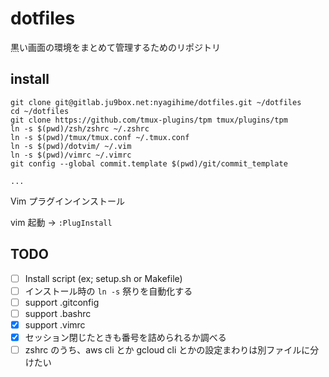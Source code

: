 # dotfiles

黒い画面の環境をまとめて管理するためのリポジトリ

## install

```shell
git clone git@gitlab.ju9box.net:nyagihime/dotfiles.git ~/dotfiles
cd ~/dotfiles
git clone https://github.com/tmux-plugins/tpm tmux/plugins/tpm
ln -s $(pwd)/zsh/zshrc ~/.zshrc
ln -s $(pwd)/tmux/tmux.conf ~/.tmux.conf
ln -s $(pwd)/dotvim/ ~/.vim
ln -s $(pwd)/vimrc ~/.vimrc
git config --global commit.template $(pwd)/git/commit_template

...
```

Vim プラグインインストール

vim 起動 → `:PlugInstall`

## TODO

- [ ] Install script (ex; setup.sh or Makefile)
- [ ] インストール時の `ln -s` 祭りを自動化する
- [ ] support .gitconfig
- [ ] support .bashrc
- [x] support .vimrc
- [x] セッション閉じたときも番号を詰められるか調べる
- [ ] zshrc のうち、aws cli とか gcloud cli とかの設定まわりは別ファイルに分けたい
